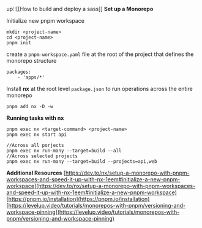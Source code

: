 up::[[How to build and deploy a sass]]
**Set up a Monorepo**

Initialize new pnpm workspace
```
mkdir <project-name> 
cd <project-name> 
pnpm init
```

create a `pnpm-workspace.yaml` file at the root of the project that defines the monorepo structure
```
packages: 
	- 'apps/*' 
```

Install **nx** at the root level `package.json` to run operations across the entire monorepo
```
pnpm add nx -D -w

```

**Running tasks with nx**
```
pnpm exec nx <target-command> <project-name> 
pnpm exec nx start api

//Across all porjects 
pnpm exec nx run-many --target=build --all 
//Across selected projects 
pnpm exec nx run-many --target=build --projects=api,web
```

**Additional Resources**
[https://dev.to/nx/setup-a-monorepo-with-pnpm-workspaces-and-speed-it-up-with-nx-1eem#initialize-a-new-pnpm-workspace](https://dev.to/nx/setup-a-monorepo-with-pnpm-workspaces-and-speed-it-up-with-nx-1eem#initialize-a-new-pnpm-workspace)
[https://pnpm.io/installation](https://pnpm.io/installation)
[https://levelup.video/tutorials/monorepos-with-pnpm/versioning-and-workspace-pinning](https://levelup.video/tutorials/monorepos-with-pnpm/versioning-and-workspace-pinning)